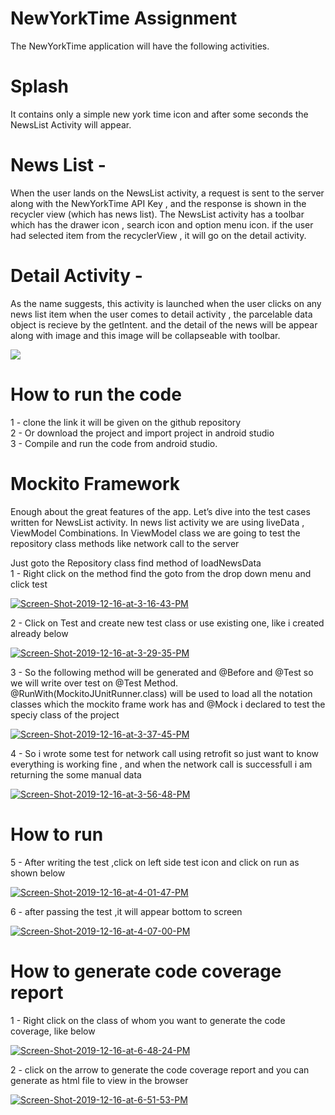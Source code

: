 # NewYorkTime Assignment
The NewYorkTime application will have the following activities.

# Splash
It contains only a simple new york time icon and after some seconds the NewsList Activity will appear.

# News List -
When the user lands on the NewsList activity,
a request is sent to the server along with the
NewYorkTime API Key ,  and the response is shown 
in the recycler view (which has news list). 
The NewsList activity has a toolbar which has the drawer icon , search icon and option menu icon.
if the user had selected item from the recyclerView , it will go on the detail activity.

# Detail Activity -
As the name suggests, this activity is launched when the user clicks on any news list item
when the user comes to detail activity , the parcelable data object is recieve by the getIntent.
and the detail of the news will be appear along with image and this image will be collapseable with toolbar. 

<img src="https://im3.ezgif.com/tmp/ezgif-3-ea2220c9dd7b.gif" />


# How to run the code
1 - clone the link it will be given on the github repository    <br />
2 - Or download the project and import project in android studio <br />
3 - Compile and run the code from android studio.


# Mockito Framework
Enough about the great features of the app. 
Let’s dive into the test cases written for NewsList activity.
In news list activity we are using liveData , ViewModel Combinations.
In ViewModel class we are going to test the repository class methods like network call to the server

Just goto the Repository class find method of loadNewsData <br />
1 - Right click on the method find the goto from the drop down menu and click test 
 
<a href="https://ibb.co/dgh1bGb"><img src="https://i.ibb.co/16Shs8s/Screen-Shot-2019-12-16-at-3-16-43-PM.png" alt="Screen-Shot-2019-12-16-at-3-16-43-PM" border="0" /></a>

2 - Click on Test and create new test class or use existing one, like i created already below

<a href="https://ibb.co/xgbxN63"><img src="https://i.ibb.co/M1HFm79/Screen-Shot-2019-12-16-at-3-29-35-PM.png" alt="Screen-Shot-2019-12-16-at-3-29-35-PM" border="0"></a>

3 - So the following method will be generated and @Before and @Test so we will write over test on @Test Method.
@RunWith(MockitoJUnitRunner.class) will be used to load all the notation classes which the mockito frame work has and 
@Mock i declared to test the speciy class of the project 

<a href="https://ibb.co/BVXJfBV"><img src="https://i.ibb.co/QF2VJMF/Screen-Shot-2019-12-16-at-3-37-45-PM.png" alt="Screen-Shot-2019-12-16-at-3-37-45-PM" border="0"></a>

4 - So i wrote some test for network call using retrofit so just want to know everything is working fine , and when the network call is successfull  i am returning the some manual data

<a href="https://ibb.co/DMfPMXT"><img src="https://i.ibb.co/rp2KpPN/Screen-Shot-2019-12-16-at-3-56-48-PM.png" alt="Screen-Shot-2019-12-16-at-3-56-48-PM" border="0"></a>

# How to run
5 - After writing the test ,click on left side test icon and click on run as shown below

<a href="https://ibb.co/Xs5JLcT"><img src="https://i.ibb.co/DCMKW0n/Screen-Shot-2019-12-16-at-4-01-47-PM.png" alt="Screen-Shot-2019-12-16-at-4-01-47-PM" border="0"></a>

6 - after passing the test ,it will appear bottom to screen

<a href="https://ibb.co/qj8mcyC"><img src="https://i.ibb.co/LRy9ckr/Screen-Shot-2019-12-16-at-4-07-00-PM.png" alt="Screen-Shot-2019-12-16-at-4-07-00-PM" border="0"></a>

# How to generate code coverage report

1 - Right click on the class of whom you want to generate the code coverage, like below

<a href="https://ibb.co/m5yjHBN"><img src="https://i.ibb.co/KxsP9GK/Screen-Shot-2019-12-16-at-6-48-24-PM.png" alt="Screen-Shot-2019-12-16-at-6-48-24-PM" border="0"></a>

2 -  click on the arrow to generate the code coverage report and you can generate as html file to view in the browser

<a href="https://ibb.co/30d2ZLp"><img src="https://i.ibb.co/SKybC9t/Screen-Shot-2019-12-16-at-6-51-53-PM.png" alt="Screen-Shot-2019-12-16-at-6-51-53-PM" border="0"></a>
